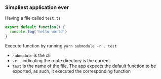 ### Simpliest application ever

Having a file called `test.ts`

```typescript
export default function() {
  console.log('hello world')
}
```

Execute function by running `yarn submodule -r . test`

- `submodule` is the cli
- `-r .` indicating the route directory is the current
- `test` is the name of the file. The app expects the default function to be exported, as such, it executed the corresponding function

